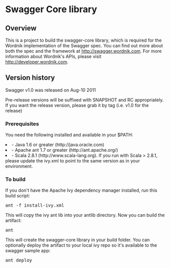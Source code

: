 # Swagger Core library

## Overview
This is a project to build the swagger-core library, which is required for the Wordnik 
implementation of the Swagger spec.  You can find out more about both the spec and the
framework at http://swagger.wordnik.com.  For more information about Wordnik's APIs, please
visit http://developer.wordnik.com.  

## Version history
Swagger v1.0 was released on Aug-10 2011

Pre-release versions will be suffixed with SNAPSHOT and RC appropriately.  If you want the
release version, please grab it by tag (i.e. v1.0 for the release)

### Prerequisites
You need the following installed and available in your $PATH:

<li>- Java 1.6 or greater (http://java.oracle.com)

<li>- Apache ant 1.7 or greater (http://ant.apache.org/)

<li>- Scala 2.8.1 (http://www.scala-lang.org).  If you run with Scala > 2.8.1, please update the ivy.xml to point to the same version as in your environment.

### To build
If you don't have the Apache Ivy dependency manager installed, run this build script:

<pre>
ant -f install-ivy.xml
</pre>

This will copy the ivy ant lib into your antlib directory.  Now you can build the artifact:

<pre>
ant
</pre>

This will create the swagger-core library in your build folder.  You can optionally deploy the
artifact to your local ivy repo so it's available to the swagger sample app:

<pre>
ant deploy
</pre>
